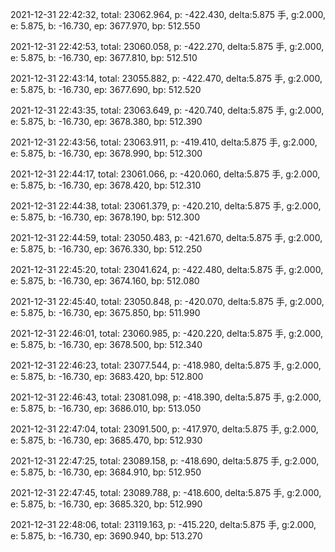 2021-12-31 22:42:32, total: 23062.964, p: -422.430, delta:5.875 手, g:2.000, e: 5.875, b: -16.730, ep: 3677.970, bp: 512.550

2021-12-31 22:42:53, total: 23060.058, p: -422.270, delta:5.875 手, g:2.000, e: 5.875, b: -16.730, ep: 3677.810, bp: 512.510

2021-12-31 22:43:14, total: 23055.882, p: -422.470, delta:5.875 手, g:2.000, e: 5.875, b: -16.730, ep: 3677.690, bp: 512.520

2021-12-31 22:43:35, total: 23063.649, p: -420.740, delta:5.875 手, g:2.000, e: 5.875, b: -16.730, ep: 3678.380, bp: 512.390

2021-12-31 22:43:56, total: 23063.911, p: -419.410, delta:5.875 手, g:2.000, e: 5.875, b: -16.730, ep: 3678.990, bp: 512.300

2021-12-31 22:44:17, total: 23061.066, p: -420.060, delta:5.875 手, g:2.000, e: 5.875, b: -16.730, ep: 3678.420, bp: 512.310

2021-12-31 22:44:38, total: 23061.379, p: -420.210, delta:5.875 手, g:2.000, e: 5.875, b: -16.730, ep: 3678.190, bp: 512.300

2021-12-31 22:44:59, total: 23050.483, p: -421.670, delta:5.875 手, g:2.000, e: 5.875, b: -16.730, ep: 3676.330, bp: 512.250

2021-12-31 22:45:20, total: 23041.624, p: -422.480, delta:5.875 手, g:2.000, e: 5.875, b: -16.730, ep: 3674.160, bp: 512.080

2021-12-31 22:45:40, total: 23050.848, p: -420.070, delta:5.875 手, g:2.000, e: 5.875, b: -16.730, ep: 3675.850, bp: 511.990

2021-12-31 22:46:01, total: 23060.985, p: -420.220, delta:5.875 手, g:2.000, e: 5.875, b: -16.730, ep: 3678.500, bp: 512.340

2021-12-31 22:46:23, total: 23077.544, p: -418.980, delta:5.875 手, g:2.000, e: 5.875, b: -16.730, ep: 3683.420, bp: 512.800

2021-12-31 22:46:43, total: 23081.098, p: -418.390, delta:5.875 手, g:2.000, e: 5.875, b: -16.730, ep: 3686.010, bp: 513.050

2021-12-31 22:47:04, total: 23091.500, p: -417.970, delta:5.875 手, g:2.000, e: 5.875, b: -16.730, ep: 3685.470, bp: 512.930

2021-12-31 22:47:25, total: 23089.158, p: -418.690, delta:5.875 手, g:2.000, e: 5.875, b: -16.730, ep: 3684.910, bp: 512.950

2021-12-31 22:47:45, total: 23089.788, p: -418.600, delta:5.875 手, g:2.000, e: 5.875, b: -16.730, ep: 3685.320, bp: 512.990

2021-12-31 22:48:06, total: 23119.163, p: -415.220, delta:5.875 手, g:2.000, e: 5.875, b: -16.730, ep: 3690.940, bp: 513.270